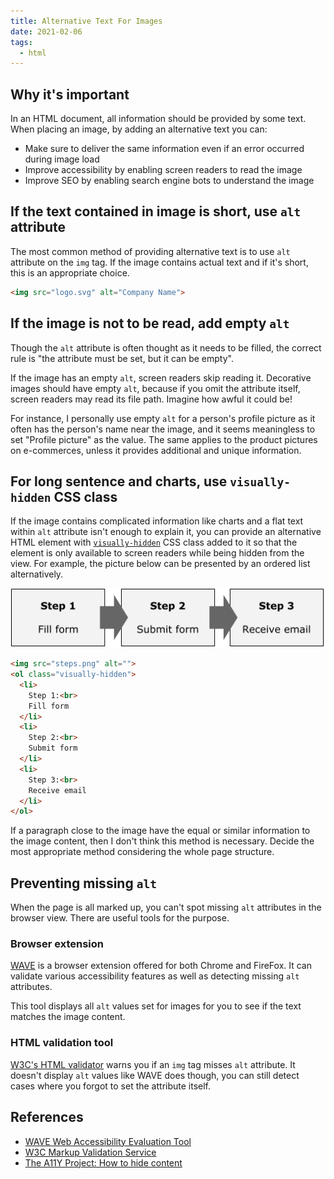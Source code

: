 ```yaml
---
title: Alternative Text For Images
date: 2021-02-06
tags:
  - html
---
```


## Why it's important

In an HTML document, all information should be provided by some text. When placing an image, by adding an alternative text you can:

- Make sure to deliver the same information even if an error occurred during image load
- Improve accessibility by enabling screen readers to read the image
- Improve SEO by enabling search engine bots to understand the image


## If the text contained in image is short, use `alt` attribute

The most common method of providing alternative text is to use `alt` attribute on the `img` tag. If the image contains actual text and if it's short, this is an appropriate choice.

```html
<img src="logo.svg" alt="Company Name">
```

## If the image is not to be read, add empty `alt`

Though the `alt` attribute is often thought as it needs to be filled, the correct rule is "the attribute must be set, but it can be empty".

If the image has an empty `alt`, screen readers skip reading it. Decorative images should have empty `alt`, because if you omit the attribute itself, screen readers may read its file path. Imagine how awful it could be!

For instance, I personally use empty `alt` for a person's profile picture as it often has the person's name near the image, and it seems meaningless to set "Profile picture" as the value. The same applies to the product pictures on e-commerces, unless it provides additional and unique information.

## For long sentence and charts, use `visually-hidden` CSS class

If the image contains complicated information like charts and a flat text within `alt` attribute isn't enough to explain it, you can provide an alternative HTML element with [`visually-hidden`](https://www.a11yproject.com/posts/2013-01-11-how-to-hide-content/) CSS class added to it so that the element is only available to screen readers while being hidden from the view. For example, the picture below can be presented by an ordered list alternatively.

![](./flow_en.png)

```html
<img src="steps.png" alt="">
<ol class="visually-hidden">
  <li>
    Step 1:<br>
    Fill form
  </li>
  <li>
    Step 2:<br>
    Submit form
  </li>
  <li>
    Step 3:<br>
    Receive email
  </li>
</ol>
```

If a paragraph close to the image have the equal or similar information to the image content, then I don't think this method is necessary. Decide the most appropriate method considering the whole page structure.

## Preventing missing `alt`

When the page is all marked up, you can't spot missing `alt` attributes in the browser view. There are useful tools for the purpose.

### Browser extension

[WAVE](https://wave.webaim.org/extension/) is a browser extension offered for both Chrome and FireFox. It can validate various accessibility features as well as detecting missing `alt` attributes.

This tool displays all `alt` values set for images for you to see if the text matches the image content.

### HTML validation tool

[W3C's HTML validator](https://validator.w3.org/) warns you if an `img` tag misses `alt` attribute. It doesn't display `alt` values like WAVE does though, you can still detect cases where you forgot to set the attribute itself.

## References

- [WAVE Web Accessibility Evaluation Tool](https://wave.webaim.org/extension/)
- [W3C Markup Validation Service](https://validator.w3.org/#validate_by_input)
- [The A11Y Project: How to hide content](https://www.a11yproject.com/posts/2013-01-11-how-to-hide-content/)
